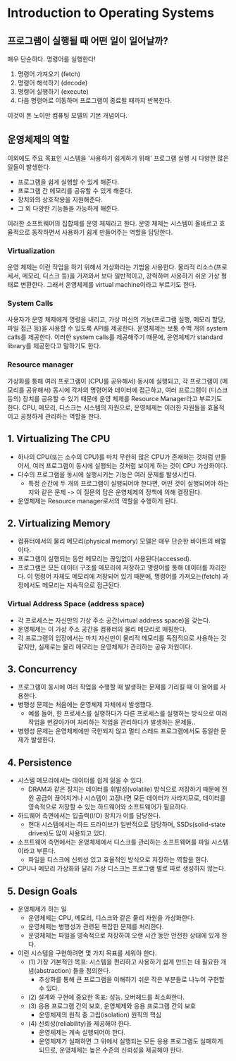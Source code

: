 # Introduction to Operating Systems

## 프로그램이 실행될 때 어떤 일이 일어날까?

매우 단순하다. 명령어를 실행한다!

1. 명령어 가져오기 (fetch)
2. 명령어 해석하기 (decode)
3. 명령어 실행하기 (execute)
4. 다음 명령어로 이동하며 프로그램이 종료될 때까지 반복한다.

이것이 폰 노이만 컴퓨팅 모델의 기본 개념이다.

## 운영체제의 역할

이외에도 주요 목표인 시스템을 '사용하기 쉽게하기 위해' 프로그램 실행 시 다양한 많은 일들이 발생한다.

- 프로그램을 쉽게 실행할 수 있게 해준다.
- 프로그램 간 메모리를 공유할 수 있게 해준다.
- 장치와의 상호작용을 지원해준다.
- 그 외 다양한 기능들을 가능하게 해준다.

이러한 소프트웨어의 집합체를 운영 체제라고 한다.
운영 체제는 시스템이 올바르고 효율적으로 동작하면서 사용하기 쉽게 만들어주는 역할을 담당한다.

### Virtualization

운영 체제는 이런 작업을 하기 위해서 가상화라는 기법을 사용한다.
물리적 리소스(프로세서, 메모리, 디스크 등)을 가져와서 보다 일반적이고, 강력하며 사용하기 쉬운 가상 형태로 변환한다.
그래서 운영체제를 virtual machine이라고 부르기도 한다.

### System Calls

사용자가 운영 체제에게 명령을 내리고, 가상 머신의 기능(프로그램 실행, 메모리 할당, 파일 접근 등)을 사용할 수 있도록 API를 제공한다.
운영체제는 보통 수백 개의 system calls를 제공한다.
이러한 system calls를 제공해주기 때문에, 운영체제가 standard library를 제공한다고 말하기도 한다.

### Resource manager

가상화를 통해 여러 프로그램이 (CPU를 공유해서) 동시에 실행되고, 각 프로그램이 (메모리를 공유해서) 동시에 각자의 명령어와 데이터에 접근하고, 여러 프로그램이 (디스크 등의) 장치를 공유할 수 있기 때문에
운영 체제를 Resource Manager라고 부르기도 한다.
CPU, 메모리, 디스크는 시스템의 자원으로, 운영체제는 이러한 자원들을 효율적이고 공정하게 관리하는 역할을 한다.

## 1. Virtualizing The CPU

- 하나의 CPU(또는 소수의 CPU)를 마치 무한히 많은 CPU가 존재하는 것처럼 만들어서, 여러 프로그램이 동시에 실행되는 것처럼 보이게 하는 것이 CPU 가상화이다.
- 다수의 프로그램을 동시에 실행시키는 기능은 여러 문제를 발생시킨다.
  - 특정 순간에 두 개의 프로그램이 실행되어야 한다면, 어떤 것이 실행되어야 하는지와 같은 문제 -> 이 질문의 답은 운영체제의 정책에 의해 결정된다.
- 운영체제는 Resource manager로서의 역할을 수행하게 된다.

## 2. Virtualizing Memory

- 컴퓨터에서의 물리 메모리(physical memory) 모델은 매우 단순한 바이트의 배열이다.
- 프로그램이 실행되는 동안 메모리는 끊임없이 사용된다(accessed).
- 프로그램은 모든 데이터 구조를 메모리에 저장하고 명령어를 통해 데이터를 처리한다. 이 명령어 자체도 메모리에 저장되어 있기 때문에, 명령어를 가져오는(fetch) 과정에서도 메모리는 지속적으로 접근된다.

### Virtual Address Space (address space)

- 각 프로세스는 자신만의 가상 주소 공간(virtual address space)을 갖는다.
- 운영체제는 이 가상 주소 공간을 컴퓨터의 물리 메모리로 매핑한다.
- 각 프로그램의 입장에서는 마치 자신만이 물리적 메모리를 독점적으로 사용하는 것 같지만, 실제로는 물리 메모리는 운영체제가 관리하는 공유 자원이다.

## 3. Concurrency

- 프로그램이 동시에 여러 작업을 수행할 때 발생하는 문제를 가리킬 때 이 용어를 사용한다.
- 병행성 문제는 처음에는 운영체제 자체에서 발생했다.
  - 예를 들어, 한 프로세스를 실행하다가 다른 프로세스를 실행하는 방식으로 여러 작업을 번갈아가며 처리하는 작업을 관리하다가 발생하는 문제들..
- 병행성 문제는 운영체제에만 국한되지 않고 멀티 스레드 프로그램에서도 동일한 문제가 발생한다.

## 4. Persistence

- 시스템 메모리에서는 데이터를 쉽게 잃을 수 있다.
  - DRAM과 같은 장치는 데이터를 휘발성(volatile) 방식으로 저장하기 때문에 전원 공급이 끊어지거나 시스템이 고장나면 모든 데이터가 사라지므로, 데이터를 영속적으로 저장할 수 있는 하드웨어와 소프트웨어가 필요하다.
- 하드웨어 측면에서는 입출력(I/O) 장치가 이를 담당한다.
  - 현대 시스템에서는 하드 드라이브가 일반적으로 담당하며, SSDs(solid-state drives)도 많이 사용되고 있다.
- 소프트웨어 측면에서는 운영체제에서 디스크를 관리하는 소프트웨어를 파일 시스템이라고 부른다.
  - 파일을 디스크에 신뢰성 있고 효율적인 방식으로 저장하는 역할을 한다.
- CPU나 메모리 가상화와 달리 가상 디스크는 프로그램 별로 따로 생성하지 않는다.

## 5. Design Goals

- 운영체제가 하는 일
  - 운영체제는 CPU, 메모리, 디스크와 같은 물리 자원을 가상화한다.
  - 운영체제는 병행성과 관련된 복잡한 문제를 처리한다.
  - 운영체제는 파일을 영속적으로 저장하여 오랜 시간 동안 안전한 상태에 있게 한다.
- 이런 시스템을 구현하려면 몇 가지 목표를 세워야 한다.
  - (1) 가장 기본적인 목표: 시스템을 편리하고 사용하기 쉽게 만드는 데 필요한 개념(abstraction) 들을 정의한다.
    - 추상화를 통해 큰 프로그램을 이해하기 쉬운 작은 부분들로 나누어 구현할 수 있다.
  - (2) 설계와 구현에 중요한 목표: 성능. 오버헤드를 최소화한다.
  - (3) 응용 프로그램 간의 보호, 운영체제와 응용 프로그램 간의 보호
    - 운영체제의 원칙 중 고립(isolation) 원칙의 핵심
  - (4) 신뢰성(reliability)을 제공해야 한다.
    - 운영체제는 계속 실행되어야 한다.
    - 운영체제가 실패하면 그 위에서 실행되는 모든 응용 프로그램도 실패하게 되므로, 운영체제는 높은 수준의 신뢰성을 제공해야 한다.

